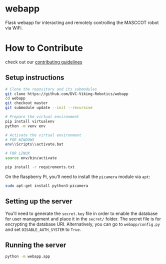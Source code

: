 # webapp
Flask webapp for interacting and remotely controlling the MASCCOT robot via WiFi.

# How to Contribute
check out our [contributing guidelines](https://github.com/DVC-Viking-Robotics/about-us/blob/master/Contributing%20Guidelines.rst)

## Setup instructions
```bash
# Clone the repository and its submodules
git clone https://github.com/DVC-Viking-Robotics/webapp
cd webapp
git checkout master
git submodule update --init --recursive

# Prepare the virtual environment
pip install virtualenv
python -m venv env
```
```bash
# Activate the virtual environment
# FOR WINDOWS
env\\Scripts\\activate.bat

# FOR LINUX
source env/bin/activate

pip install -r requirements.txt
```

On the Raspberry Pi, you'll need to install the `picamera` module via `apt`:
```bash
sudo apt-get install python3-picamera
```

## Setting up the server
You'll need to generate the `secret.key` file in order to enable the database for user management and place it in the `secret/` folder. The secret file is for encrypting the database URI. Alternatively, you can go to `webapp/config.py` and set `DISABLE_AUTH_SYSTEM` to `True`.

## Running the server
```bash
python -m webapp.app
```